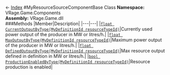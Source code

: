 ← [Index](index.md)
#MyResourceSourceComponentBase Class
**Namespace:** VRage.Game.Components  
**Assembly:** VRage.Game.dll  
###Methods
|Member|Description|
|---|---|
|[`float CurrentOutputByType(MyDefinitionId resourceTypeId)`](VRage.Game.Components.CurrentOutputByType.md)|Currently used power output of the producer in MW or litres/h.|
|[`float MaxOutputByType(MyDefinitionId resourceTypeId)`](VRage.Game.Components.MaxOutputByType.md)|Maximum power output of the producer in MW or litres/h.|
|[`float DefinedOutputByType(MyDefinitionId resourceTypeId)`](VRage.Game.Components.DefinedOutputByType.md)|Max resource output defined in definition in MW or litres/h.|
|[`bool ProductionEnabledByType(MyDefinitionId resourceTypeId)`](VRage.Game.Components.ProductionEnabledByType.md)|Resource production is enabled|
